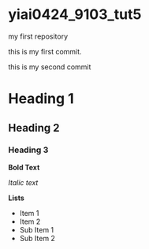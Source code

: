 # yiai0424_9103_tut5
my first repository

this is my first commit.

this is my second commit

# Heading 1
## Heading 2
### Heading 3

**Bold Text**

*Italic text*

**Lists**

- Item 1
- Item 2
 - Sub Item 1
 - Sub Item 2